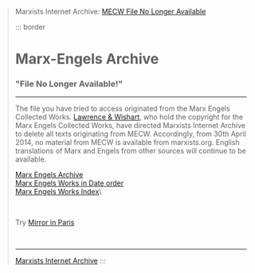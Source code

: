> Marxists Internet Archive: [MECW File No Longer
> Available](letters/410.htm)
>
> ::: border
>  
>
> # Marx-Engels Archive
>
> ### "File No Longer Available!"
>
> ------------------------------------------------------------------------
>
> The file you have tried to access originated from the Marx Engels
> Collected Works. [Lawrence &
> Wishart](../../admin/legal/lw-response.html), who hold the copyright
> for the Marx Engels Collected Works, have directed Marxists Internet
> Archive to delete all texts originating from MECW. Accordingly, from
> 30th April 2014, no material from MECW is available from marxists.org.
> English translations of Marx and Engels from other sources will
> continue to be available.
>
> [Marx Engels Archive](index.htm)\
> [Marx Engels Works in Date order](works/date/index.htm)\
> [Marx Engels Works Index](works/index.htm)\
>
>  
>
> Try [Mirror in
> Paris](http://marxists.architexturez.net/archive/marx/index.htm)
>
>  
>
> ------------------------------------------------------------------------
>
> [Marxists Internet Archive](../../index.htm)
> :::
